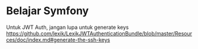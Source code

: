 Belajar Symfony
===============

Untuk JWT Auth, jangan lupa untuk generate keys
https://github.com/lexik/LexikJWTAuthenticationBundle/blob/master/Resources/doc/index.md#generate-the-ssh-keys
